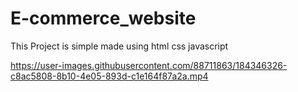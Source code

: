 # E-commerce_website

This Project is simple made using html css javascript 


https://user-images.githubusercontent.com/88711863/184346326-c8ac5808-8b10-4e05-893d-c1e164f87a2a.mp4

